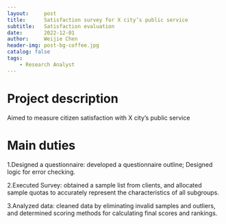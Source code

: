 ```yaml
---
layout:     post
title:      Satisfaction survey for X city’s public service
subtitle:   Satisfaction evaluation
date:       2022-12-01
author:     Weijie Chen
header-img: post-bg-coffee.jpg
catalog: false
tags:
    - Research Analyst
---
```

# Project description

Aimed to measure citizen satisfaction with X city’s public service

# Main duties

1.Designed a questionnaire: developed a questionnaire outline; Designed logic for error checking.

2.Executed Survey: obtained a sample list from clients, and allocated sample quotas to accurately represent the characteristics of all subgroups.

3.Analyzed data: cleaned data by eliminating invalid samples and outliers, and determined scoring methods for calculating final scores and rankings.
